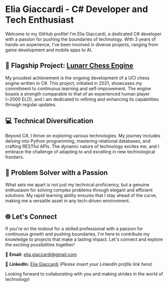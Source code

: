 # Elia Giaccardi - C# Developer and Tech Enthusiast

Welcome to my GitHub profile! I'm Elia Giaccardi, a dedicated C# developer with a passion for pushing the boundaries of technology. With 3 years of hands-on experience, I've been involved in diverse projects, ranging from game development and mobile apps to AI.

## 🚀 Flagship Project: [Lunarr Chess Engine](https://github.com/Eliagiac/lunarr-chess-engine)

My proudest achievement is the ongoing development of a UCI chess engine written in C#. This project, initiated in 2021, showcases my commitment to continuous learning and self-improvement. The engine boasts a strength comparable to that of an experienced human player (~2000 ELO), and I am dedicated to refining and enhancing its capabilities through regular updates.

## 💻 Technical Diversification

Beyond C#, I thrive on exploring various technologies. My journey includes delving into Python programming, mastering relational databases, and crafting RESTful APIs. The dynamic nature of technology excites me, and I embrace the challenge of adapting to and excelling in new technological frontiers.

## 🧠 Problem Solver with a Passion

What sets me apart is not just my technical proficiency, but a genuine enthusiasm for solving complex problems through elegant and efficient solutions. My rapid learning ability ensures that I stay ahead of the curve, making me a versatile asset in any tech-driven environment.

## 🌐 Let's Connect

If you're on the lookout for a skilled professional with a passion for continuous growth and pushing boundaries, I'm here to contribute my knowledge to projects that make a lasting impact. Let's connect and explore the exciting possibilities together!

📧 **Email:** [elia.giaccardi@gmail.com](mailto:elia.giaccardi@gmail.com)

🔗 **LinkedIn:** [Elia Giaccardi](https://www.linkedin.com/in/giaccardi-elia/) *(Please insert your LinkedIn profile link here)*

Looking forward to collaborating with you and making strides in the world of technology!
